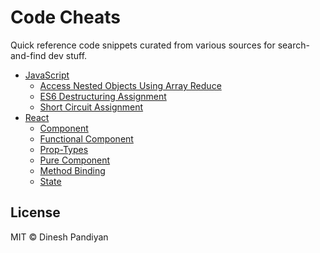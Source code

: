 # Code Cheats

Quick reference code snippets curated from various sources for search-and-find dev stuff.

- [JavaScript](https://github.com/flexdinesh/code-cheats/tree/master/js)
  - [Access Nested Objects Using Array Reduce](https://github.com/flexdinesh/code-cheats/blob/master/js/access-objects-array-reduce.md)
  - [ES6 Destructuring Assignment](https://github.com/flexdinesh/code-cheats/blob/master/js/es6-destructuring.md)
  - [Short Circuit Assignment](https://github.com/flexdinesh/code-cheats/blob/master/js/short-circuit-assignment.md)
- [React](https://github.com/flexdinesh/code-cheats/tree/master/react)
  - [Component](https://github.com/flexdinesh/code-cheats/blob/master/react/component.md)
  - [Functional Component](https://github.com/flexdinesh/code-cheats/blob/master/react/functional-component.md)
  - [Prop-Types](https://github.com/flexdinesh/code-cheats/blob/master/react/prop-types.md)
  - [Pure Component](https://github.com/flexdinesh/code-cheats/blob/master/react/pure-component.md)
  - [Method Binding](https://github.com/flexdinesh/code-cheats/blob/master/react/react-method-binding.md)
  - [State](https://github.com/flexdinesh/code-cheats/blob/master/react/state.md)


## License

MIT © Dinesh Pandiyan
